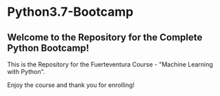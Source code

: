 # Python3.7-Bootcamp

## Welcome to the Repository for the Complete Python Bootcamp!

This is the Repository for the Fuerteventura Course - "Machine Learning with Python".

Enjoy the course and thank you for enrolling!
